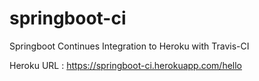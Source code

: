 # springboot-ci
Springboot Continues Integration to Heroku with Travis-CI

Heroku URL : https://springboot-ci.herokuapp.com/hello
